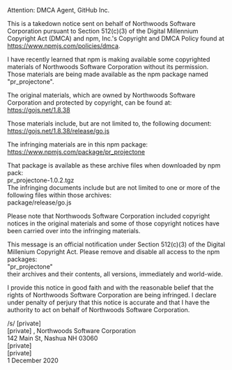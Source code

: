 Attention: DMCA Agent, GitHub Inc.

This is a takedown notice sent on behalf of Northwoods Software Corporation pursuant to Section 512(c)(3) of the Digital Millennium Copyright Act (DMCA) and npm, Inc.'s Copyright and DMCA Policy found at https://www.npmjs.com/policies/dmca.

I have recently learned that npm is making available some copyrighted materials of Northwoods Software Corporation without its permission.  Those materials are being made available as the npm package named "pr_projectone".

The original materials, which are owned by Northwoods Software Corporation and protected by copyright, can be found at:
    https://gojs.net/1.8.38

Those materials include, but are not limited to, the following document:
    https://gojs.net/1.8.38/release/go.js


The infringing materials are in this npm package:
    https://www.npmjs.com/package/pr_projectone

That package is available as these archive files when downloaded by npm pack:  
    pr_projectone-1.0.2.tgz  
The infringing documents include but are not limited to one or more of the following files within those archives:  
    package/release/go.js

Please note that Northwoods Software Corporation included copyright notices in the original materials and some of those copyright notices have been carried over into the infringing materials.

This message is an official notification under Section 512(c)(3) of the Digital Millenium Copyright Act.  Please remove and disable all access to the npm packages:  
    "pr_projectone"  
their archives and their contents, all versions, immediately and world-wide.

I provide this notice in good faith and with the reasonable belief that the rights of Northwoods Software Corporation are being infringed.  I declare under penalty of perjury that this notice is accurate and that I have the authority to act on behalf of Northwoods Software Corporation.

/s/ [private]  
[private]  , Northwoods Software Corporation  
142 Main St, Nashua NH 03060  
[private]  
[private]  
1 December 2020
